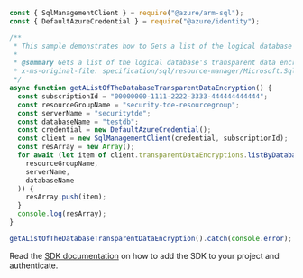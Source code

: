 ```javascript
const { SqlManagementClient } = require("@azure/arm-sql");
const { DefaultAzureCredential } = require("@azure/identity");

/**
 * This sample demonstrates how to Gets a list of the logical database's transparent data encryption.
 *
 * @summary Gets a list of the logical database's transparent data encryption.
 * x-ms-original-file: specification/sql/resource-manager/Microsoft.Sql/preview/2021-02-01-preview/examples/TransparentDataEncryptionList.json
 */
async function getAListOfTheDatabaseTransparentDataEncryption() {
  const subscriptionId = "00000000-1111-2222-3333-444444444444";
  const resourceGroupName = "security-tde-resourcegroup";
  const serverName = "securitytde";
  const databaseName = "testdb";
  const credential = new DefaultAzureCredential();
  const client = new SqlManagementClient(credential, subscriptionId);
  const resArray = new Array();
  for await (let item of client.transparentDataEncryptions.listByDatabase(
    resourceGroupName,
    serverName,
    databaseName
  )) {
    resArray.push(item);
  }
  console.log(resArray);
}

getAListOfTheDatabaseTransparentDataEncryption().catch(console.error);
```

Read the [SDK documentation](https://github.com/Azure/azure-sdk-for-js/blob/%40azure%2Farm-sql_9.0.1/sdk/sql/arm-sql/README.md) on how to add the SDK to your project and authenticate.
